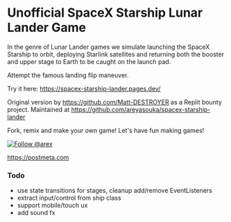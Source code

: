 # Unofficial SpaceX Starship Lunar Lander Game

In the genre of Lunar Lander games we simulate launching the SpaceX Starship to orbit,
deploying Starlink satellites and returning both the booster and upper stage to Earth 
to be caught on the launch pad.  

Attempt the famous landing flip maneuver.

Try it here: https://spacex-starship-lander.pages.dev/

Original version by https://github.com/Matt-DESTROYER as a Replit bounty project.
Maintained at https://github.com/areyasouka/spacex-starship-lander

Fork, remix and make your own game!
Let's have fun making games!

<a href="https://twitter.com/arex"><img src="https://img.shields.io/twitter/follow/arex" alt="Follow @arex"></a>

https://postmeta.com

### Todo

- use state transitions for stages, cleanup add/remove EventListeners
- extract input/control from ship class
- support mobile/touch ux
- add sound fx
